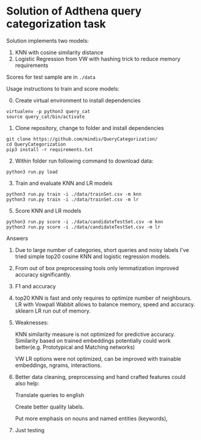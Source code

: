 # Solution of Adthena query categorization task

Solution implements two models: 
1) KNN with cosine similarity distance
2) Logistic Regression from VW  with hashing trick to reduce memory requirements

Scores for test sample are in ```./data ```

Usage instructions to train and score models:

0. Create virtual environment to install dependencies
```
virtualenv -p python3 query_cat
source query_cat/bin/activate
```
1. Clone repository, change to folder  and install dependencies
```
git clone https://github.com/mindis/QueryCategorization/
cd QueryCategorization
pip3 install -r requirements.txt
```
2. Within folder run following command to download data:
```
python3 run.py load
```

3. Train and evaluate KNN and LR models
```
python3 run.py train -i ./data/trainSet.csv -m knn
python3 run.py train -i ./data/trainSet.csv -m lr
````
5. Score KNN and LR models
```
python3 run.py score -i ./data/candidateTestSet.csv -m knn
python3 run.py score -i ./data/candidateTestSet.csv -m lr
```

Answers
1. Due to large number of categories, short queries and noisy labels I've tried simple top20 cosine KNN and logistic regression models. 
2. From out of box preprocessing tools only lemmatization improved accuracy significantly. 
3. F1 and accuracy
4. top20 KNN is fast and only requires to optimize number of neighbours. LR with Vowpall Wabbit allows to balance memory, speed and accuracy. sklearn LR run out of memory.
5. Weaknesses: 

    KNN similarity measure is not optimized for predictive accuracy. Similarity based on trained embeddings potentially could work better(e.g. Prototypical and Matching networks)

    VW LR options were not optimized, can be improved with trainable embeddings, ngrams, interactions. 

6. Better data cleaning, preprocessing and hand crafted features could also help:

    Translate  queries to english

    Create better quality labels.

    Put more emphasis on nouns and named entities (keywords),

7. Just testing

